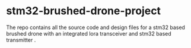 # stm32-brushed-drone-project
The repo contains all the source code and design files for a stm32 based brushed drone with an integrated lora transceiver and stm32 based transmitter . 

